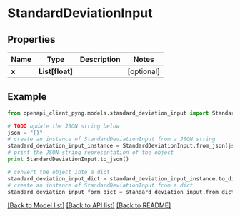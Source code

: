 # StandardDeviationInput


## Properties
Name | Type | Description | Notes
------------ | ------------- | ------------- | -------------
**x** | **List[float]** |  | [optional] 

## Example

```python
from openapi_client_pyng.models.standard_deviation_input import StandardDeviationInput

# TODO update the JSON string below
json = "{}"
# create an instance of StandardDeviationInput from a JSON string
standard_deviation_input_instance = StandardDeviationInput.from_json(json)
# print the JSON string representation of the object
print StandardDeviationInput.to_json()

# convert the object into a dict
standard_deviation_input_dict = standard_deviation_input_instance.to_dict()
# create an instance of StandardDeviationInput from a dict
standard_deviation_input_form_dict = standard_deviation_input.from_dict(standard_deviation_input_dict)
```
[[Back to Model list]](../README.md#documentation-for-models) [[Back to API list]](../README.md#documentation-for-api-endpoints) [[Back to README]](../README.md)


